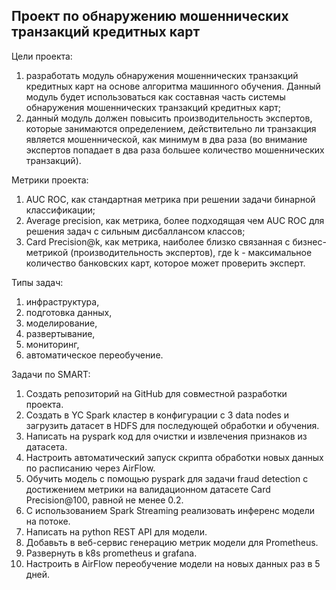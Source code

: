 ## Проект по обнаружению мошеннических транзакций кредитных карт
Цели проекта:
1) разработать модуль обнаружения мошеннических транзакций кредитных карт на основе алгоритма машинного обучения. Данный модуль будет использоваться как составная часть системы обнаружения мошеннических транзакций кредитных карт;
2) данный модуль должен повысить производительность экспертов, которые занимаются определением, действительно ли транзакция является мошеннической, как минимум в два раза (во внимание экспертов попадает в два раза большее количество мошеннических транзакций).

Метрики проекта:
1) AUC ROC, как стандартная метрика при решении задачи бинарной классификации;
2) Average precision, как метрика, более подходящая чем AUC ROC для решения задач с сильным дисбаллансом классов;
3) Card Precision@k, как метрика, наиболее близко связанная с бизнес-метрикой (производительность экспертов), где k - максимальное количество банковских карт, которое может проверить эксперт.

Типы задач:
1) инфраструктура,
2) подготовка данных,
3) моделирование,
4) развертывание,
5) мониторинг,
6) автоматическое переобучение.

Задачи по SMART:
1) Создать репозиторий на GitHub для совместной разработки проекта.
2) Создать в YC Spark кластер в конфигурации с 3 data nodes и загрузить датасет в HDFS для последующей обработки и обучения.
3) Написать на pyspark код для очистки и извлечения признаков из датасета.
4) Настроить автоматический запуск скрипта обработки новых данных по расписанию через AirFlow.
5) Обучить модель с помощью pyspark для задачи fraud detection с достижением метрики на валидационном датасете Card Precision@100, равной не менее 0.2.
6) С использованием Spark Streaming реализовать инференс модели на потоке.
7) Написать на python REST API для модели.
8) Добавьть в веб-сервис генерацию метрик модели для Prometheus.
9) Развернуть в k8s prometheus и grafana.
10) Настроить в AirFlow переобучение модели на новых данных раз в 5 дней.
